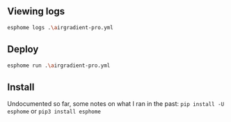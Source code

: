 ## Viewing logs
```sh
esphome logs .\airgradient-pro.yml
```

## Deploy
```sh
esphome run .\airgradient-pro.yml
```

## Install
Undocumented so far, some notes on what I ran in the past:
`pip install -U esphome` or `pip3 install esphome`
